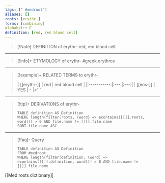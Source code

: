 ```yaml
---
tags: [" #medroot"]
aliases: []
roots: [erythr-]
forms: [combining]
alphabet:: E
definition: [red, red blood cell]
---
```

>[!Note] DEFINITION of erythr-
>red, red blood cell
_____
>[!info]+ ETYMOLOGY of erythr-
>#greek erythros
_____
>[!example]+ RELATED TERMS to erythr-
>
>|  [[erythr-]]   | red |  red blood cell  |
|:-----------:|:---:|:---:|
| [[eos-]] | YES | -    |>```
_____
>[!tip]+ DERIVATIONS of erythr-
>```dataview
>TABLE definition AS Definition 
>WHERE length(filter(roots, (word) => econtains([[]].roots, word))) > 0 AND file.name != [[]].file.name
>SORT file.name ASC
>```
____
>[!faq]- Query
>
>```dataview
>TABLE definition AS Definition
>FROM #medroot
>WHERE length(filter(definition, (word) => econtains([[]].definition, word))) > 0 AND file.name != [[]].file.name


[[Med roots dictionary]]